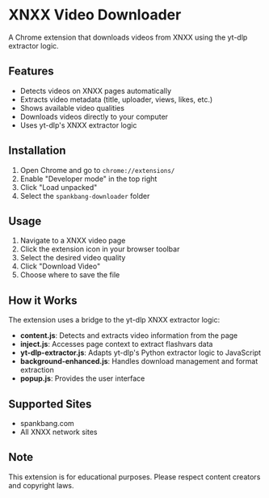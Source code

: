 # XNXX Video Downloader

A Chrome extension that downloads videos from XNXX using the yt-dlp extractor logic.

## Features

- Detects videos on XNXX pages automatically
- Extracts video metadata (title, uploader, views, likes, etc.)
- Shows available video qualities
- Downloads videos directly to your computer
- Uses yt-dlp's XNXX extractor logic

## Installation

1. Open Chrome and go to `chrome://extensions/`
2. Enable "Developer mode" in the top right
3. Click "Load unpacked"
4. Select the `spankbang-downloader` folder

## Usage

1. Navigate to a XNXX video page
2. Click the extension icon in your browser toolbar
3. Select the desired video quality
4. Click "Download Video"
5. Choose where to save the file

## How it Works

The extension uses a bridge to the yt-dlp XNXX extractor logic:

- **content.js**: Detects and extracts video information from the page
- **inject.js**: Accesses page context to extract flashvars data
- **yt-dlp-extractor.js**: Adapts yt-dlp's Python extractor logic to JavaScript
- **background-enhanced.js**: Handles download management and format extraction
- **popup.js**: Provides the user interface

## Supported Sites

- spankbang.com
- All XNXX network sites

## Note

This extension is for educational purposes. Please respect content creators and copyright laws.
